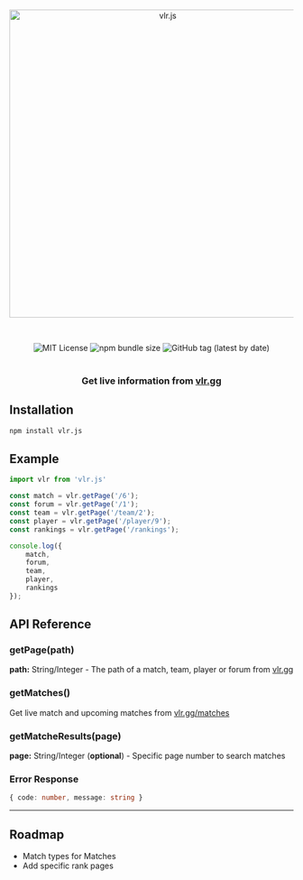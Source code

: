 <div align="center">
  <br />
  <p>
    <a href="https://vlr.js.org"><img src="https://i.ibb.co/bsDwFD4/vlrjs-banner.png" width="546" alt="vlr.js" /></a>
  </p>
  <br />
  <p>
     <img src="https://img.shields.io/badge/License-MIT-green.svg?style=flat-square" alt="MIT License" />
     <img alt="npm bundle size" src="https://img.shields.io/bundlephobia/min/vlr.js?style=flat-square" alt="Bundle Size">
     <img alt="GitHub tag (latest by date)" src="https://img.shields.io/github/v/tag/vlrjs/vlr.js?style=flat-square" alt="Latest Version">
     <br />
      <br />
     <h3>Get live information from <a href="https://www.vlr.gg/">vlr.gg</a>
  </p>
</div>


## Installation

```bash
npm install vlr.js
```

## Example

```typescript
import vlr from 'vlr.js'

const match = vlr.getPage('/6');
const forum = vlr.getPage('/1');
const team = vlr.getPage('/team/2');
const player = vlr.getPage('/player/9');
const rankings = vlr.getPage('/rankings');

console.log({
    match,
    forum,
    team,
    player,
    rankings
});
```

## API Reference

### getPage(path)

__path:__ String/Integer - The path of a match, team, player or forum from [vlr.gg](https://www.vlr.gg/)

### getMatches()

Get live match and upcoming matches from [vlr.gg/matches](https://www.vlr.gg/matches)

### getMatcheResults(page)

__page:__ String/Integer (**optional**) - Specific page number to search matches

### Error Response

```ts
{ code: number, message: string }
```

---

## Roadmap

- Match types for Matches
- Add specific rank pages
